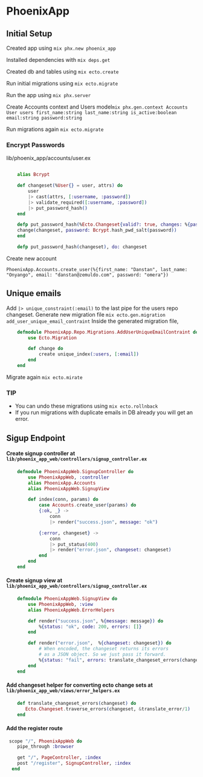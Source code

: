 # PhoenixApp
## Initial Setup
Created app using `mix phx.new phoenix_app`

Installed dependencies with `mix deps.get`

Created db and tables using `mix ecto.create`

Run initial migrations using `mix ecto.migrate`

Run the app using `mix phx.server`

Create Accounts context and Users model`mix phx.gen.context Accounts User users first_name:string last_name:string is_active:boolean email:string password:string`

Run migrations again `mix ecto.migrate`

### Encrypt Passwords
lib/phoenix_app/accounts/user.ex
```elixir

    alias Bcrypt

    def changeset(%User{} = user, attrs) do
        user
        |> cast(attrs, [:username, :password])
        |> validate_required([:username, :password])
        |> put_password_hash()
    end

    defp put_password_hash(%Ecto.Changeset{valid?: true, changes: %{password: password}} = changeset) do
    change(changeset, password: Bcrypt.hash_pwd_salt(password))
    end

    defp put_password_hash(changeset), do: changeset
```
Create new account 
```
PhoenixApp.Accounts.create_user(%{first_name: "Danstan", last_name: "Onyango", email: "danstan@zemuldo.com", password: "omera"})
```

## Unique emails
Add ```|> unique_constraint(:email)``` to the last pipe for the users repo changeset.
Generate new migration file `mix ecto.gen.migration add_user_unique_email_contraint`
Inside the generated migration file, 
```elixir
    defmodule PhoenixApp.Repo.Migrations.AddUserUniqueEmailContraint do
        use Ecto.Migration

        def change do
            create unique_index(:users, [:email])
        end
    end
```
Migrate again ```mix ecto.mirate```
### TIP
- You can undo these migrations using ```mix ecto.rollnback```
- If you run migrations with duplicate emails in DB already you will get an error.

## Sigup Endpoint

#### Create signup controller at `lib/phoenix_app_web/controllers/signup_controller.ex`

```elixir
    defmodule PhoenixAppWeb.SignupController do
        use PhoenixAppWeb, :controller
        alias PhoenixApp.Accounts
        alias PhoenixAppWeb.SignupView

        def index(conn, params) do
            case Accounts.create_user(params) do
            {:ok, _} ->
                conn
                |> render("success.json", message: "ok")

            {:error, changeset} ->
                conn
                |> put_status(400)
                |> render("error.json", changeset: changeset)
            end
        end
    end
```

#### Create signup view at `lib/phoenix_app_web/controllers/signup_controller.ex`

```elixir
    defmodule PhoenixAppWeb.SignupView do
        use PhoenixAppWeb, :view
        alias PhoenixAppWeb.ErrorHelpers

        def render("success.json", %{message: message}) do
            %{status: "ok", code: 200, errors: []}
        end

        def render("error.json",  %{changeset: changeset}) do
            # When encoded, the changeset returns its errors
            # as a JSON object. So we just pass it forward.
            %{status: "fail", errors: translate_changeset_errors(changeset), code: 400}
        end
    end
```
#### Add changeset helper for converting ecto change sets at `lib/phoenix_app_web/views/error_helpers.ex`

```elixir
    def translate_changeset_errors(changeset) do
       Ecto.Changeset.traverse_errors(changeset, &translate_error/1)
    end
```

#### Add the register route 
```elixir
 scope "/", PhoenixAppWeb do
    pipe_through :browser

    get "/", PageController, :index
    post "/register", SignupController, :index
  end
```

